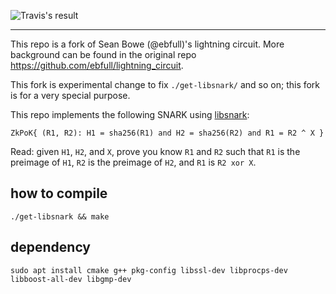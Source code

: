 ![Travis's result](https://api.travis-ci.com/weikengchen/lightning_circuit.svg?branch=master)

---------

This repo is a fork of Sean Bowe (@ebfull)'s lightning circuit. More background can be found in the original repo https://github.com/ebfull/lightning_circuit.

This fork is experimental change to fix ``./get-libsnark/`` and so on; this fork is for a very special purpose.

This repo implements the following SNARK using [libsnark](https://github.com/scipr-lab/libsnark):

``ZkPoK{ (R1, R2): H1 = sha256(R1) and H2 = sha256(R2) and R1 = R2 ^ X }``

Read: given `H1`, `H2`, and `X`, prove you know `R1` and `R2` such that `R1` is the preimage of `H1`,
`R2` is the preimage of `H2`, and `R1` is `R2 xor X`.

## how to compile

``./get-libsnark && make``

## dependency
``
sudo apt install cmake g++ pkg-config libssl-dev libprocps-dev libboost-all-dev libgmp-dev
``
